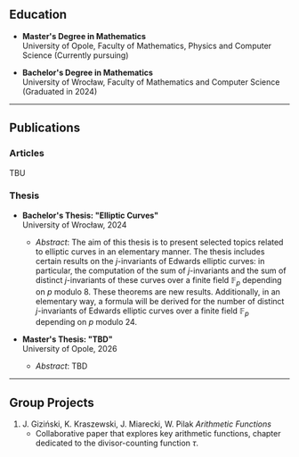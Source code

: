 ## Education

- **Master's Degree in Mathematics**  
  University of Opole, Faculty of Mathematics, Physics and Computer Science (Currently pursuing)

- **Bachelor's Degree in Mathematics**  
  University of Wrocław, Faculty of Mathematics and Computer Science (Graduated in 2024)  

---

## Publications

### Articles

TBU

### Thesis

- **Bachelor's Thesis: "Elliptic Curves"**  
  University of Wrocław, 2024  
  - *Abstract*: The aim of this thesis is to present selected topics related to elliptic curves in an elementary manner. The thesis includes certain results on the $j$-invariants of Edwards elliptic curves: in particular, the computation of the sum of $j$-invariants and the sum of distinct $j$-invariants of these curves over a finite field $\mathbb{F}_p$ depending on $p$ modulo $8$. These theorems are new results. Additionally, in an elementary way, a formula will be derived for the number of distinct $j$-invariants of Edwards elliptic curves over a finite field $\mathbb{F}_p$ depending on $p$ modulo $24$.

- **Master's Thesis: "TBD"**  
  University of Opole, 2026
  - *Abstract*: TBD
  
---

## Group Projects

1. J. Giziński, K. Kraszewski, J. Miarecki, W. Pilak *Arithmetic Functions*  
   - Collaborative paper that explores key arithmetic functions, chapter dedicated to the divisor-counting function $\tau$.
     

